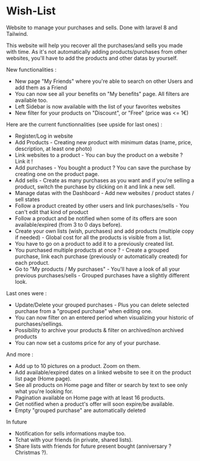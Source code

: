 # Wish-List
Website to manage your purchases and sells.
Done with laravel 8 and Tailwind.

This website will help you recover all the purchases/and sells you made with time.
As it's not automatically adding products/purchases from other websites, you'll have to add the products and other datas by yourself.

New functionalities :
- New page "My Friends" where you're able to search on other Users and add them as a Friend
- You can now see all your benefits on "My benefits" page. All filters are available too.
- Left Sidebar is now available with the list of your favorites websites
- New filter for your products on "Discount", or "Free" (price was <= 1€)

Here are the current functionnalities (see upside for last ones) :
- Register/Log in website
- Add Products - Creating new product with minimum datas (name, price, description, at least one photo)
- Link websites to a product - You can buy the product on a website ? Link it !
- Add purchases - You bought a product ? You can save the purchase by creating one on the product page.
- Add sells - Create as many purchases as you want and if you're selling a product, switch the purchase by clicking on it and link a new sell.
- Manage datas with the Dashboard - Add new websites / product states / sell states
- Follow a product created by other users and link purchases/sells - You can't edit that kind of product
- Follow a product and be notified when some of its offers are soon available/expired (from 3 to 0 days before).
- Create your own lists (wish, purchases) and add products (multiple copy if needed) - Global cost for all the products is visible from a list.
- You have to go on a product to add it to a previously created list.
- You purchased multiple products at once ? - Create a grouped purchase, link each purchase (previously or automatically created) for each product.
- Go to "My products / My purchases" - You'll have a look of all your previous purchases/sells - Grouped purchases have a slightly different look.

Last ones were : 
- Update/Delete your grouped purchases - Plus you can delete selected purchase from a "grouped purchase" when editing one.
- You can now filter on an entered period when visualizing your historic of purchases/sellings.
- Possibility to archive your products & filter on archived/non archived products
- You can now set a customs price for any of your purchase.

And more :
- Add up to 10 pictures on a product. Zoom on them.
- Add available/expired dates on a linked website to see it on the product list page (Home page).
- See all products on Home page and filter or search by text to see only what you're looking for.
- Pagination available on Home page with at least 16 products.
- Get notified when a product's offer will soon expire/be available.
- Empty "grouped purchase" are automatically deleted

In future
- Notification for sells informations maybe too.
- Tchat with your friends (in private, shared lists).
- Share lists with friends for future present bought (anniversary ? Christmas ?).

